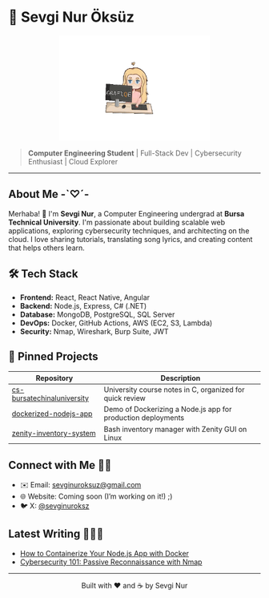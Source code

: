 # 🦋 Sevgi Nur Öksüz

<p align="center">
  <img src="./assets/giphy_transparent.gif" alt="Transparent Coding Animation" width="300" />
</p>

> **Computer Engineering Student** | Full-Stack Dev | Cybersecurity Enthusiast | Cloud Explorer

---

## About Me -`♡´-

Merhaba! 👋 I'm **Sevgi Nur**, a Computer Engineering undergrad at **Bursa Technical University**. I'm passionate about building scalable web applications, exploring cybersecurity techniques, and architecting on the cloud. I love sharing tutorials, translating song lyrics, and creating content that helps others learn.

## 🛠️ Tech Stack

* **Frontend:** React, React Native, Angular
* **Backend:** Node.js, Express, C# (.NET)
* **Database:** MongoDB, PostgreSQL, SQL Server
* **DevOps:** Docker, GitHub Actions, AWS (EC2, S3, Lambda)
* **Security:** Nmap, Wireshark, Burp Suite, JWT

## 📌 Pinned Projects

| Repository                                                                                | Description                                                  |
| ----------------------------------------------------------------------------------------- | ------------------------------------------------------------ |
| [cs-bursatechinaluniversity](https://github.com/sevginuroksuz/cs-bursatechinaluniversity) | University course notes in C, organized for quick review     |
| [dockerized-nodejs-app](https://github.com/sevginuroksuz/dockerized-nodejs-app)           | Demo of Dockerizing a Node.js app for production deployments |
| [zenity-inventory-system](https://github.com/sevginuroksuz/zenity-inventory-system)       | Bash inventory manager with Zenity GUI on Linux              |

## Connect with Me 🤝🏻

* ✉️ Email: [sevginuroksuz@gmail.com](mailto:sevginuroksuz@gmail.com)
* 🌐 Website: Coming soon (I’m working on it!) ;)
* 🐦 X: [@sevginuroksz](https://x.com/sevginuroksz)

## Latest Writing 👩🏻‍💻

* [How to Containerize Your Node.js App with Docker](https://medium.com/@sevginuroksuz/docker-nodejs-containerization)
* [Cybersecurity 101: Passive Reconnaissance with Nmap](https://medium.com/@sevginuroksuz/nmap-passive-info)

---

<p align="center">Built with ❤️ and ☕ by Sevgi Nur</p>
